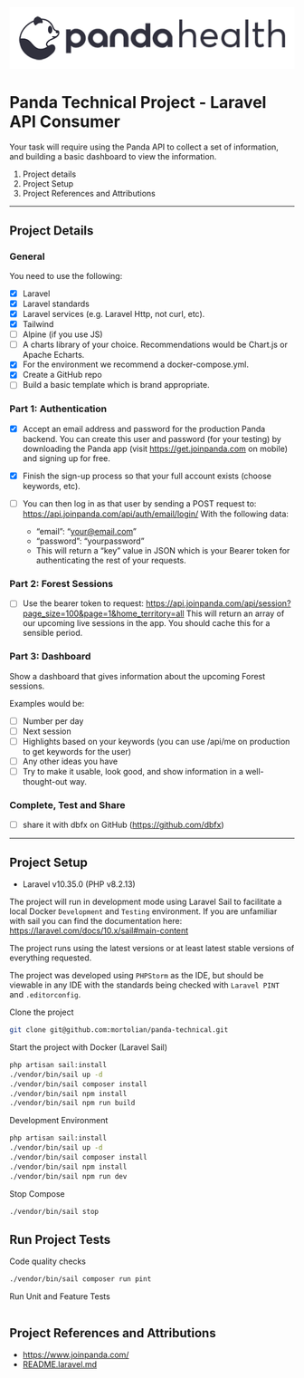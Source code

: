 ![horizontal-sm.webp](docs%2Fhorizontal-sm.webp)

# Panda Technical Project - Laravel API Consumer

Your task will require using the Panda API to collect a set of information, and building a
basic dashboard to view the information.

1. Project details
2. Project Setup
3. Project References and Attributions

---

## Project Details

### General

You need to use the following:

- [x] Laravel
- [x] Laravel standards
- [x] Laravel services (e.g. Laravel Http, not curl, etc).
- [x] Tailwind
- [ ] Alpine (if you use JS)
- [ ] A charts library of your choice. Recommendations would be Chart.js or Apache Echarts.
- [x] For the environment we recommend a docker-compose.yml.
- [x] Create a GitHub repo
- [ ] Build a basic template which is brand appropriate.

### Part 1: Authentication

- [x] Accept an email address and password for the production Panda backend. You can create
  this user and password (for your testing) by downloading the Panda app (visit
  https://get.joinpanda.com on mobile) and signing up for free.

- [x] Finish the sign-up process so that your full account exists (choose keywords, etc).
- [ ] You can then log in as that user by sending a POST request to: https://api.joinpanda.com/api/auth/email/login/
With the following data:
  - “email”: “your@email.com”
  - “password”: “yourpassword”
  - This will return a “key” value in JSON which is your Bearer token for authenticating the
    rest of your requests.

### Part 2: Forest Sessions

- [ ] Use the bearer token to request: https://api.joinpanda.com/api/session?page_size=100&page=1&home_territory=all
  This will return an array of our upcoming live sessions in the app. You should cache this for a sensible period.

### Part 3: Dashboard

Show a dashboard that gives information about the upcoming Forest sessions.

Examples would be:

- [ ] Number per day
- [ ] Next session
- [ ] Highlights based on your keywords (you can use /api/me on production to get keywords for the user)
- [ ] Any other ideas you have
- [ ] Try to make it usable, look good, and show information in a well-thought-out way.

### Complete, Test and Share

- [ ] share it with dbfx on GitHub (https://github.com/dbfx)

---

## Project Setup

- Laravel v10.35.0 (PHP v8.2.13)

The project will run in development mode using Laravel Sail to facilitate a local Docker `Development` and `Testing`
environment.
If you are unfamiliar with sail you can find the documentation here: https://laravel.com/docs/10.x/sail#main-content

The project runs using the latest versions or at least latest stable versions of everything requested.

The project was developed using `PHPStorm` as the IDE, but should be viewable in any IDE with the standards being
checked with
`Laravel PINT` and `.editorconfig`.

Clone the project

```bash
git clone git@github.com:mortolian/panda-technical.git
```

Start the project with Docker (Laravel Sail)

```bash
php artisan sail:install
./vendor/bin/sail up -d
./vendor/bin/sail composer install
./vendor/bin/sail npm install
./vendor/bin/sail npm run build
```

Development Environment

```bash
php artisan sail:install
./vendor/bin/sail up -d
./vendor/bin/sail composer install
./vendor/bin/sail npm install
./vendor/bin/sail npm run dev
```

Stop Compose

```bash
./vendor/bin/sail stop
```

## Run Project Tests

Code quality checks

```bash
./vendor/bin/sail composer run pint
```

Run Unit and Feature Tests

```bash

```

## Project References and Attributions

- https://www.joinpanda.com/
- [README.laravel.md](docs/README.laravel.md)
